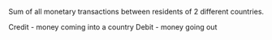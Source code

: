 Sum of all monetary transactions between residents of 2 different countries.

Credit - money coming into a country
Debit - money going out